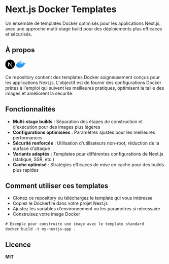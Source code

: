 # Next.js Docker Templates
Un ensemble de templates Docker optimisés pour les applications Next.js, avec une approche multi-stage build pour des déploiements plus efficaces et sécurisés.

## À propos
<a href="https://nextjs.org/"> <img src="https://raw.githubusercontent.com/dnh4/next_docker_template/refs/heads/main/images/next.png" height="30" alt="Logo Next"></a> <a href="https://www.docker.com/"> <img src="https://raw.githubusercontent.com/dnh4/next_docker_template/refs/heads/main/images/docker.png" height="30" alt="Logo Docker"></a>

Ce repository contient des templates Docker soigneusement conçus pour les applications Next.js. L'objectif est de fournir des configurations Docker prêtes à l'emploi qui suivent les meilleures pratiques, optimisent la taille des images et améliorent la sécurité.

## Fonctionnalités

- **Multi-stage builds** : Séparation des étapes de construction et d'exécution pour des images plus légères
- **Configurations optimisées** : Paramètres ajustés pour les meilleures performances
- **Sécurité renforcée** : Utilisation d'utilisateurs non-root, réduction de la surface d'attaque
- **Variants adaptés** : Templates pour différentes configurations de Next.js (statique, SSR, etc.)
- **Cache optimisé** : Stratégies efficaces de mise en cache pour des builds plus rapides

## Comment utiliser ces templates
- Clonez ce repository ou téléchargez le template qui vous intéresse
- Copiez le Dockerfile dans votre projet Next.js
- Ajustez les variables d'environnement ou les paramètres si nécessaire
- Construisez votre image Docker

```
# Exemple pour construire une image avec le template standard
docker build -t my-nextjs-app .
```
## Licence
**MIT**